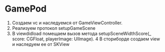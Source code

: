 # GamePod

1. Создаем vc и наследуемся от GameViewController.
2. Реализуем протокол setupGameScene
3. В viewdidload помещаем вызов метода setupSceneWidthScore(_ score: CGFloat, playerImage: UIImage).
4  В сториборде создаем view и наследуем ее от SKView
